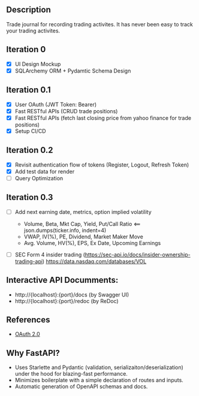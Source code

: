 ## Description 
Trade journal for recording trading activites. It has never been easy to track your trading activites. 

## Iteration 0
- [X] UI Design Mockup 
- [X] SQLArchemy ORM + Pydamtic Schema Design 

## Iteration 0.1
- [X] User OAuth (JWT Token: Bearer)
- [X] Fast RESTful APIs (CRUD trade positions) 
- [X] Fast RESTful APIs (fetch last closing price from yahoo finance for trade positions) 
- [X] Setup CI/CD 

## Iteration 0.2
- [X] Revisit authentication flow of tokens (Register, Logout, Refresh Token)
- [X] Add test data for render
- [ ] Query Optimization 

## Iteration 0.3
- [ ] Add next earning date, metrics, option implied volatility 
  - Volume, Beta, Mkt Cap, Yield, Put/Call Ratio <== json.dumps(ticker.info, indent=4)
  - VWAP, IV(%), PE, Dividend, Market Maker Move 
  - Avg. Volume, HV(%), EPS, Ex Date, Upcoming Earnings 
- [ ] SEC Form 4 insider trading (https://sec-api.io/docs/insider-ownership-trading-api)
https://data.nasdaq.com/databases/VOL


## Interactive API Documments: 
- http://{localhost}:{port}/docs (by Swagger UI)
- http://{localhost}:{port}/redoc (by ReDoc)


## References 
- [OAuth 2.0](https://oauth.net/2/)

## Why FastAPI?
- Uses Starlette and Pydantic (validation, serializaiton/deserialization) under the hood for blazing-fast performance.
- Minimizes boilerplate with a simple declaration of routes and inputs.
- Automatic generation of OpenAPI schemas and docs.
